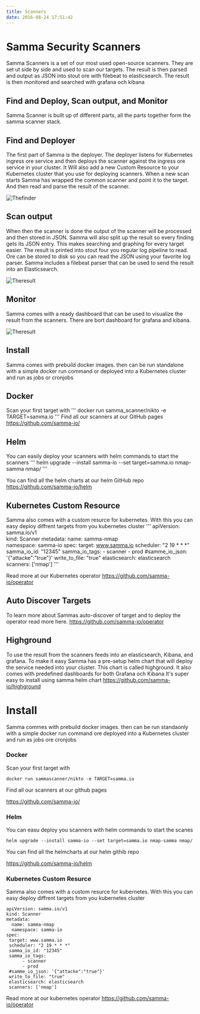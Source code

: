 ```yaml
---
title: Scanners
date: 2016-08-24 17:51:42
---
```


# Samma Security Scanners

Samma Scanners is a set of our most used open-source scanners. They are set ut side by side and used to scan our targets. The result is then parsed and output as JSON into stout ore with filebeat to elasticsearch.
The result is then monitored and searched with grafana och kibana

## Find and Deploy, Scan output, and Monitor
Samma Scanner is built up of different parts, all the parts together form the samma scanner stack.

## Find and Deployer
The first part of Samma is the deployer. The deployer listens for Kubernetes ingress ore service and then deploys the scanner against the ingress ore service in your cluster. It Will also add a new Custom Resource to your Kubernetes cluster that you use for deploying scanners.
When a new scan starts Samma has wrapped the common scanner and point it to the target. And then read and parse the result of the scanner.

![Thefinder](/images/samma_finder.drawio.png)

## Scan output
When then the scanner is done the output of the scanner will be processed and then stored in JSON. Samma will also split up the result so every finding gets its JSON entry. This makes searching and graphing for every target easier.
The result is printed into stout four you regular log pipeline to read. Ore can be stored to disk so you can read the JSON using your favorite log parser. Samma includes a filebeat parser that can be used to send the result into an Elasticsearch.

![Theresult](/images/samma_resultat.drawio.png)

## Monitor
Samma comes with a ready dashboard that can be used to visualize the result from the scanners. There are bort dashboard for grafana and kibana.

![Theresult](/images/dashbourds.png)

## Install
Samma comes with prebuild docker images. then can be run standalone with a simple docker run command or deployed into a Kubernetes cluster and run as jobs or cronjobs

## Docker
Scan your first target with
'''
docker run samma_scanner/nikto -e TARGET=samma.io 
'''
Find all our scanners at our GitHub pages
https://github.com/samma-io/

## Helm
You can easily deploy your scanners with helm commands to start the scanners
'''
helm upgrade --install samma-io --set target=samma.io nmap-samma nmap/ 
'''

You can find all the helm charts at our helm GitHub repo
https://github.com/samma-io/helm

## Kubernetes Custom Resource
Samma also comes with a custom resurce for kubernetes. With this you can easy deploy diffrent targets from you kubernetes cluster
'''
apiVersion: samma.io/v1  
kind: Scanner
metadata: 
  name: samma-nmap     
  namespace: samma-io
spec: 
 target: www.samma.io
 scheduler: "2 19 * * *"
 samma_io_id: "12345"
 samma_io_tags: 
      - scanner
      - prod
 #samme_io_json: '{"attacke":"true"}'
 write_to_file: "true"
 elasticsearch: elasticsearch
 scanners: ['nmap']
'''

Read more at our Kubernetes operator https://github.com/samma-io/operator

## Auto Discover Targets
To learn more about Sammas auto-discover of target and to deploy the operator read more here.
https://github.com/samma-io/operator


## Highground
To use the result from the scanners feeds into an elasticsearch, Kibana, and grafana. To make it easy Samma has a pre-setup helm chart that will deploy the service needed into your cluster. This chart is called highground.
It also comes with predefined dashboards for both Grafana och Kibana
It's super easy to install using samma helm chart
https://github.com/samma-io/highground
















# Install

Samma commes with prebuild docker images. then can be run standaonly with a simple docker run command ore deployed into a Kubernetes cluster and run as jobs ore cronjobs


### Docker
Scan your first target with 

```
docker run sammascanner/nikto -e TARGET=samma.io 
```

Find all our scanners at our github pages

https://github.com/samma-io/


### Helm 

You can easu deploy you scanners with helm commands to start the scanes

```
helm upgrade --install samma-io --set target=samma.io nmap-samma nmap/ 
```

You can find all the helmcharts at our helm githib repo

https://github.com/samma-io/helm

### Kubernetes Custom Resurce

Samma also comes with a custom resurce for kubernetes. With this you can easy deploy diffrent targets from you kubernetes cluster

```
apiVersion: samma.io/v1  
kind: Scanner
metadata: 
  name: samma-nmap     
  namespace: samma-io
spec: 
 target: www.samma.io
 scheduler: "2 19 * * *"
 samma_io_id: "12345"
 samma_io_tags: 
      - scanner
      - prod
 #samme_io_json: '{"attacke":"true"}'
 write_to_file: "true"
 elasticsearch: elasticsearch
 scanners: ['nmap']
```



Read more at our kubernetes operator 
https://github.com/samma-io/operator




